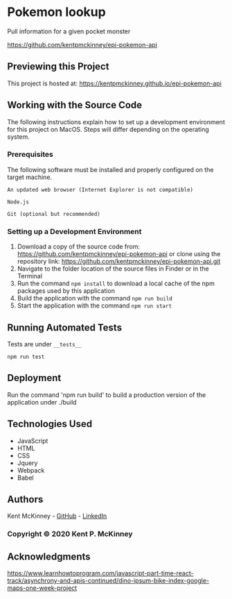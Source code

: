 <!-- Category: Epicodus;HTML/CSS/JS -->
# Pokemon lookup

Pull information for a given pocket monster

https://github.com/kentpmckinney/epi-pokemon-api

## Previewing this Project

This project is hosted at: https://kentpmckinney.github.io/epi-pokemon-api

## Working with the Source Code

The following instructions explain how to set up a development environment for this project on MacOS. Steps will differ depending on the operating system.

### Prerequisites

The following software must be installed and properly configured on the target machine. 

```
An updated web browser (Internet Explorer is not compatible)
```
```
Node.js
```
```
Git (optional but recommended)
```

### Setting up a Development Environment

1. Download a copy of the source code from: https://github.com/kentpmckinney/epi-pokemon-api
   or clone using the repository link: https://github.com/kentpmckinney/epi-pokemon-api.git
2. Navigate to the folder location of the source files in Finder or in the Terminal
3. Run the command `npm install` to download a local cache of the npm packages used by this application
4. Build the application with the command `npm run build`
5. Start the application with the command `npm run start`

## Running Automated Tests

Tests are under ``__tests__``

```
npm run test
```

## Deployment

Run the command 'npm run build' to build a production version of the application under ./build
## Technologies Used

* JavaScript
* HTML
* CSS
* Jquery
* Webpack
* Babel

## Authors

Kent McKinney - [GitHub](https://github.com/kentpmckinney) - [LinkedIn](https://www.linkedin.com/in/kentpmckinney/)

### Copyright &copy; 2020 Kent P. McKinney

## Acknowledgments

https://www.learnhowtoprogram.com/javascript-part-time-react-track/asynchrony-and-apis-continued/dino-ipsum-bike-index-google-maps-one-week-project